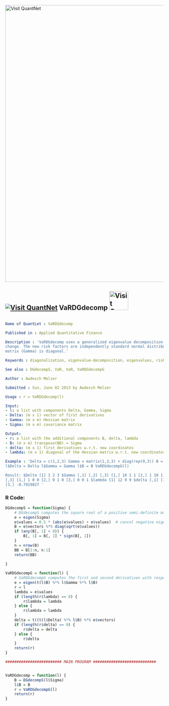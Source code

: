 
[<img src="https://github.com/QuantLet/Styleguide-and-FAQ/blob/master/pictures/banner.png" width="880" alt="Visit QuantNet">](http://quantlet.de/index.php?p=info)

## [<img src="https://github.com/QuantLet/Styleguide-and-Validation-procedure/blob/master/pictures/qloqo.png" alt="Visit QuantNet">](http://quantlet.de/) **VaRDGdecomp** [<img src="https://github.com/QuantLet/Styleguide-and-Validation-procedure/blob/master/pictures/QN2.png" width="60" alt="Visit QuantNet 2.0">](http://quantlet.de/d3/ia)

```yaml

Name of QuantLet : VaRDGdecomp

Published in : Applied Quantitative Finance

Description : 'VaRDGdecomp uses a generalized eigenvalue decomposition to do a suitable coordinate
change. The new risk factors are independently standard normal distributed and the new Hessian
matrix (Gamma) is diagonal.'

Keywords : diagonalization, eigenvalue-decomposition, eigenvalues, risk, standard-normal

See also : DGdecompS, VaR, VaR, VaRDGdecompG

Author : Awdesch Melzer

Submitted : Sun, June 02 2013 by Awdesch Melzer

Usage : r = VaRDGdecomp(l)

Input: 
- l: a list with components Delta, Gamma, Sigma
- Delta: (m x 1) vector of first derivatives
- Gamma: (m x m) Hessian matrix
- Sigma: (m x m) covariance matrix

Output: 
- r: a list with the additional components B, delta, lambda
- B: (m x m) transpose(BB) = Sigma
- delta: (m x 1) first derivatives w.r.t. new coordinates
- lambda: (m x 1) diagonal of the Hessian matrix w.r.t. new coordinates

Example : 'Delta = c(1,2,3) Gamma = matrix(1,3,3) + diag(rep(9,3)) B = diag(rep(1,3)) l = list()
l$Delta = Delta l$Gamma = Gamma l$B = B VaRDGdecompG(l)

Result: $Delta [1] 1 2 3 $Gamma [,1] [,2] [,3] [1,] 10 1 1 [2,] 1 10 1 [3,] 1 1 10 $B [,1] [,2]
[,3] [1,] 1 0 0 [2,] 0 1 0 [3,] 0 0 1 $lambda [1] 12 9 9 $delta [,1] [1,] -3.4641016 [2,] 1.1716499
[3,] -0.7919827 '

```


### R Code:
```r
DGdecompS = function(Sigma) {
    # DGdecompS computes the square root of a positive semi-definite matrix, using an eigen value decomposition
    e = eigen(Sigma)
    e$values = 0.5 * (abs(e$values) + e$values)  # cancel negative eigenvalues
    B = e$vectors %*% diag(sqrt(e$values))
    if (any(B[, 1] < 0)) {
        B[, 1] = B[, 1] * sign(B[, 1])
    }
    n = nrow(B)
    BB = B[1:n, n:1]
    return(BB)
    
}

VaRDGdecompG = function(l) {
    # VaRDGdecompG computes the first and second derivatives with respect to the new risk factors.
    e = eigen(t(l$B) %*% l$Gamma %*% l$B)
    r = l
    lambda = e$values
    if (length(r$lambda) == 0) {
        r$lambda = lambda
    } else {
        r$lambda = lambda
    }
    delta = t((t(l$Delta) %*% l$B) %*% e$vectors)
    if (length(r$delta) == 0) {
        r$delta = delta
    } else {
        r$delta
    }
    return(r)
}

######################### MAIN PROGRAM ############################


VaRDGdecomp = function(l) {
    B = DGdecompS(l$Sigma)
    l$B = B
    r = VaRDGdecompG(l)
    return(r)
}
 

```
